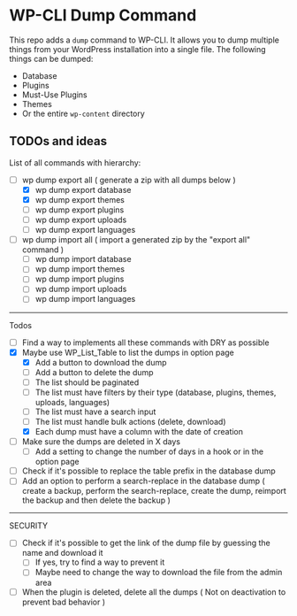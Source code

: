 # WP-CLI Dump Command

This repo adds a `dump` command to WP-CLI. It allows you to dump multiple things from your WordPress installation into a single file. The following things can be dumped:
- Database
- Plugins
- Must-Use Plugins
- Themes
- Or the entire `wp-content` directory

## TODOs and ideas

List of all commands with hierarchy:

- [ ] wp dump export all ( generate a zip with all dumps below )
    - [x] wp dump export database
    - [x] wp dump export themes
    - [ ] wp dump export plugins
    - [ ] wp dump export uploads
    - [ ] wp dump export languages
- [ ] wp dump import all ( import a generated zip by the "export all" command )
    - [ ] wp dump import database
    - [ ] wp dump import themes
    - [ ] wp dump import plugins
    - [ ] wp dump import uploads
    - [ ] wp dump import languages  

---
Todos

- [ ] Find a way to implements all these commands with DRY as possible
- [x] Maybe use WP_List_Table to list the dumps in option page
  - [x] Add a button to download the dump
  - [ ] Add a button to delete the dump
  - [ ] The list should be paginated
  - [ ] The list must have filters by their type (database, plugins, themes, uploads, languages)
  - [ ] The list must have a search input
  - [ ] The list must handle bulk actions (delete, download)
  - [x] Each dump must have a column with the date of creation
- [ ] Make sure the dumps are deleted in X days
  - [ ] Add a setting to change the number of days in a hook or in the option page
- [ ] Check if it's possible to replace the table prefix in the database dump
- [ ] Add an option to perform a search-replace in the database dump ( create a backup, perform the search-replace, create the dump, reimport the backup and then delete the backup )

---
SECURITY
- [ ] Check if it's possible to get the link of the dump file by guessing the name and download it
  - [ ] If yes, try to find a way to prevent it
  - [ ] Maybe need to change the way to download the file from the admin area
- [ ] When the plugin is deleted, delete all the dumps ( Not on deactivation to prevent bad behavior )